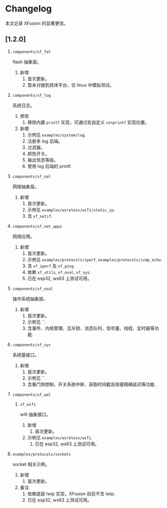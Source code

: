 <!--
    更新本文档时请注意，新的版本号在最前面。
 -->

# Changelog

本文记录 XFusion 的显著更改。

## [1.2.0]

1.  `components/xf_fal`

    flash 抽象层。

    1.  新增
        1.  首次更新。
        1.  暂未对接到具体平台，仅 linux 中模拟测试。

1.  `components/xf_log`

    系统日志。

    1.  修改
        1.  移除内置 `printf` 实现，可通过宏自定义 `vsnprintf` 实现位置。
    1.  新增
        1.  示例见 `examples/system/log`.
        1.  注册多 log 后端。
        1.  过滤器。
        1.  颜色开关。
        1.  输出信息等级。
        1.  使用 log 后端的 printf.

1.  `components/xf_nal`

    网络抽象层。

    1.  新增
        1.  首次更新。
        1.  示例见 `examples/wireless/wifi/static_ip`.
        1.  含 `xf_netif`.

1.  `components/xf_net_apps`

    网络应用。

    1.  新增
        1.  首次更新。
        1.  示例见 `examples/protocols/iperf`, `examples/protocols/icmp_echo`.
        1.  含 `xf_iperf` 及 `xf_ping`.
        1.  依赖 `xf_utils`, `xf_osal`, `xf_sys`.
        1.  已在 esp32, ws63 上测试可用。

1.  `components/xf_osal`

    操作系统抽象层。

    1.  新增
        1.  首次更新。
        1.  示例见 ``.
        1.  含事件、内核管理、互斥锁、消息队列、信号量、线程、定时器等功能.

1.  `components/xf_sys`

    系统基接口。

    1.  新增
        1.  首次更新。
        1.  示例见 ``.
        1.  含看门狗控制、开关系统中断、获取时间戳及阻塞精确延迟等功能.

1.  `components/xf_wal`

    1.  `xf_wifi`

        wifi 抽象接口。

        1.  新增
            1.  首次更新。
        1.  示例见 `examples/wireless/wifi`.
            1.  已在 esp32, ws63 上测试可用。

1.  `examples/protocols/sockets`

    socket 相关示例。

    1.  新增
        1.  首次更新。
    1.  备注
        1.  依赖底层 lwip 实现，XFusion 目前不含 lwip.
        1.  已在 esp32, ws63 上测试可用。
